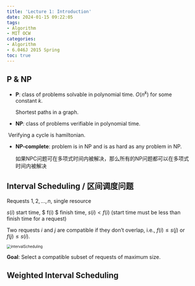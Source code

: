 ```yaml
---
title: 'Lecture 1: Introduction'
date: 2024-01-15 09:22:05
tags:
- Algorithm
- MIT OCW
categories:
- Algorithm
- 6.046J 2015 Spring
toc: true
---
```


## P & NP

- **P**: class of problems solvable in polynomial time. *O*($n^k$) for some constant *k*. 

  Shortest paths in a graph.

- **NP**: class of problems verifiable in polynomial time. 

​	Verifying a cycle is hamiltonian.

- **NP-complete**: problem is in NP and is as hard as any problem in NP.

  如果NPC问题可在多项式时间内被解决，那么所有的NP问题都可以在多项式时间内被解决

## Interval Scheduling / 区间调度问题

Requests $1,2, . . . , n$, single resource

$s(i)$ start time, $ f(i) $ finish time, $s(i) < f(i)$ (start time must be less than finish time for a request)

Two requests $i$ and $j$ are compatible if they don’t overlap, i.e., $f(i) ≤ s(j)$ or $f(j) ≤ s(i)$.

<img src="https://cdn.jsdelivr.net/gh/shuyuHU328/picx-images-hosting@master/intervalScheduling.5vmv6e5bjes0.png" alt="intervalScheduling" style="zoom:70%;" />

**Goal**: Select a compatible subset of requests of maximum size.

## Weighted Interval Scheduling

